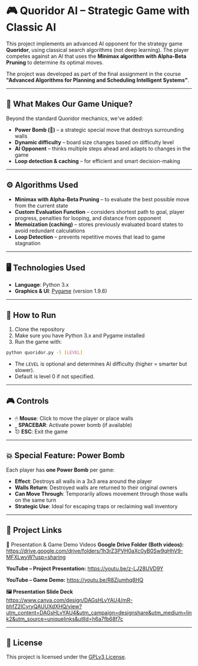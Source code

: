 # 🎮 Quoridor AI – Strategic Game with Classic AI

This project implements an advanced AI opponent for the strategy game **Quoridor**, using classical search algorithms (not deep learning). The player competes against an AI that uses the **Minimax algorithm with Alpha-Beta Pruning** to determine its optimal moves.

The project was developed as part of the final assignment in the course  
**"Advanced Algorithms for Planning and Scheduling Intelligent Systems"**.

---

## 🧠 What Makes Our Game Unique?

Beyond the standard Quoridor mechanics, we've added:
- **Power Bomb (🧨)** – a strategic special move that destroys surrounding walls
- **Dynamic difficulty** – board size changes based on difficulty level
- **AI Opponent** – thinks multiple steps ahead and adapts to changes in the game
- **Loop detection & caching** – for efficient and smart decision-making

---

## ⚙️ Algorithms Used

- **Minimax with Alpha-Beta Pruning** – to evaluate the best possible move from the current state
- **Custom Evaluation Function** – considers shortest path to goal, player progress, penalties for looping, and distance from opponent
- **Memoization (caching)** – stores previously evaluated board states to avoid redundant calculations
- **Loop Detection** – prevents repetitive moves that lead to game stagnation

---

## 🖥️ Technologies Used

- **Language**: Python 3.x  
- **Graphics & UI**: [Pygame](https://www.pygame.org/) (version 1.9.6)

---

## 🚀 How to Run

1. Clone the repository  
2. Make sure you have Python 3.x and Pygame installed  
3. Run the game with:

```bash
python quoridor.py -l [LEVEL]
```

- The `LEVEL` is optional and determines AI difficulty (higher = smarter but slower).
- Default is level 0 if not specified.

---

## 🎮 Controls

- 🖱 **Mouse**: Click to move the player or place walls  
- ⎵ **SPACEBAR**: Activate power bomb (if available)  
- ⎋ **ESC**: Exit the game

---

## 💥 Special Feature: Power Bomb

Each player has **one Power Bomb** per game:

- **Effect**: Destroys all walls in a 3x3 area around the player
- **Walls Return**: Destroyed walls are returned to their original owners
- **Can Move Through**: Temporarily allows movement through those walls on the same turn
- **Strategic Use**: Ideal for escaping traps or reclaiming wall inventory

---

## 📎 Project Links

🎥 Presentation & Game Demo Videos
**Google Drive Folder (Both videos):**
https://drive.google.com/drive/folders/1h3rZ3PVH0aXc0yB0Sw9qHhV9-MFXLwyW?usp=sharing

**YouTube – Project Presentation:**
https://youtu.be/z-LJ28UVD9Y

**YouTube – Game Demo:**
https://youtu.be/R8Zjumhq8HQ

**🖼️ Presentation Slide Deck**
https://www.canva.com/design/DAGsHLvYAU4/mR-bhfZ2lCyryQAUUXdXHQ/view?utm_content=DAGsHLvYAU4&utm_campaign=designshare&utm_medium=link2&utm_source=uniquelinks&utlId=h6a7fb68f7c

---


## 📜 License

This project is licensed under the [GPLv3 License](https://www.gnu.org/licenses/gpl-3.0.en.html).
